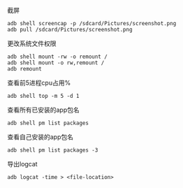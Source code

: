 截屏

```
adb shell screencap -p /sdcard/Pictures/screenshot.png
adb pull /sdcard/Pictures/screenshot.png
```

更改系统文件权限

```shell
adb shell mount -rw -o remount /
adb shell mount -o rw,remount /
adb remount
```

查看前5进程cpu占用%

```
adb shell top -m 5 -d 1
```

查看所有已安装的app包名

```
adb shell pm list packages
```

查看自己安装的app包名

```
adb shell pm list packages -3
```

导出logcat

```
adb logcat -time > <file-location>
```

